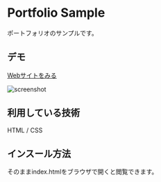 Portfolio Sample
====

ポートフォリオのサンプルです。

## デモ
[Webサイトをみる](https://techis-jp-portfolio-sample1234.herokuapp.com/)

![screenshot](https://user-images.githubusercontent.com/85297012/120918193-17475900-c6ee-11eb-8f72-f1010c9384da.jpg)

## 利用している技術
HTML / CSS

## インスール方法
そのままindex.htmlをブラウザで開くと閲覧できます。
